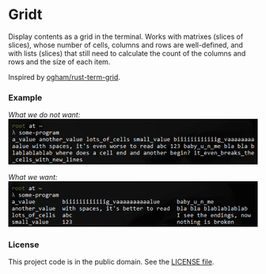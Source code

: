 # Gridt

Display contents as a grid in the terminal. Works with matrixes (slices of slices), whose number of cells, columns and rows are well-defined, and with lists (slices) that still need to calculate the count of the columns and rows and the size of each item.

Inspired by [ogham/rust-term-grid][1].

### Example

*What we do not want:*
![What we do not want](./.assets/what-we-do-not-want.png "What we do no want")

*What we want:*
![What we want](./.assets/what-we-want.png "What we want")

### License

This project code is in the public domain. See the [LICENSE file][2].

[1]: https://github.com/ogham/rust-term-grid/
[2]: https://github.com/Nhanderu/gridt/blob/master/LICENSE
